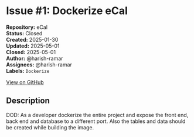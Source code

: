 # Issue #1: Dockerize eCal

**Repository:** eCal  
**Status:** Closed  
**Created:** 2025-01-30  
**Updated:** 2025-05-01  
**Closed:** 2025-05-01  
**Author:** @harish-ramar  
**Assignees:** @harish-ramar  
**Labels:** `Dockerize`  

[View on GitHub](https://github.com/Simtestlab/eCal/issues/1)

## Description

DOD: As a developer dockerize the entire project and expose the front end, back end and database to a different port. Also the tables and data should be created while building the image.